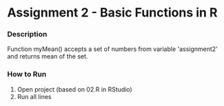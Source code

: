 
# Assignment 2 - Basic Functions in R

### Description
Function myMean() accepts a set of numbers from variable 'assignment2' and returns mean of the set.

### How to Run
1) Open project (based on 02.R in RStudio)
2) Run all lines
